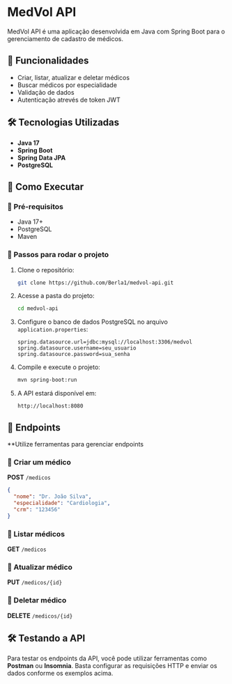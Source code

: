 # MedVol API

MedVol API é uma aplicação desenvolvida em Java com Spring Boot para o gerenciamento de cadastro de médicos.

## 📌 Funcionalidades

- Criar, listar, atualizar e deletar médicos
- Buscar médicos por especialidade
- Validação de dados
- Autenticação atrevés de token JWT

## 🛠️ Tecnologias Utilizadas

- **Java 17**
- **Spring Boot**
- **Spring Data JPA**
- **PostgreSQL**

## 🚀 Como Executar

### 📌 Pré-requisitos

- Java 17+
- PostgreSQL
- Maven

### 🔧 Passos para rodar o projeto

1. Clone o repositório:

   ```sh
   git clone https://github.com/Berla1/medvol-api.git
   ```

2. Acesse a pasta do projeto:

   ```sh
   cd medvol-api
   ```

3. Configure o banco de dados PostgreSQL no arquivo `application.properties`:

   ```properties
   spring.datasource.url=jdbc:mysql://localhost:3306/medvol
   spring.datasource.username=seu_usuario
   spring.datasource.password=sua_senha
   ```

4. Compile e execute o projeto:

   ```sh
   mvn spring-boot:run
   ```

5. A API estará disponível em:

   ```
   http://localhost:8080
   ```

## 📖 Endpoints

**Utilize ferramentas para gerenciar endpoints

### 📌 Criar um médico

**POST** `/medicos`

```json
{
  "nome": "Dr. João Silva",
  "especialidade": "Cardiologia",
  "crm": "123456"
}
```

### 📌 Listar médicos

**GET** `/medicos`

### 📌 Atualizar médico

**PUT** `/medicos/{id}`

### 📌 Deletar médico

**DELETE** `/medicos/{id}`

## 🛠️ Testando a API

Para testar os endpoints da API, você pode utilizar ferramentas como **Postman** ou **Insomnia**. Basta configurar as requisições HTTP e enviar os dados conforme os exemplos acima.


